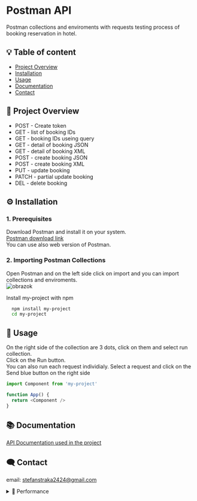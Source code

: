 
# Postman API

Postman collections and enviroments with requests testing process of booking reservation in hotel.




## :bulb: Table of content
- [Project Overview](#-project-overview)
- [Installation](#️-installation)
- [Usage](#-usage)
- [Documentation](#-documentation)
- [Contact](#️-contact)
## 📖 Project Overview

- POST - Create token
- GET - list of booking IDs
- GET - booking IDs useing query
- GET - detail of booking JSON
- GET - detail of booking XML
- POST - create booking JSON
- POST - create booking XML
- PUT - update booking
- PATCH - partial update booking
- DEL - delete booking
## ⚙️ Installation
### 1. Prerequisites
Download Postman and install it on your system.  
[Postman download link](https://www.postman.com/downloads/)  
You can use also web version of Postman.
### 2. Importing Postman Collections
Open Postman and on the left side click on import and you can import collections and enviroments.  
![obrazok](https://github.com/Stefan-Straka/Postman2/blob/main/Screenshots/GithubObr.png)



Install my-project with npm


```bash
  npm install my-project
  cd my-project
```
    
## 📝 Usage
On the right side of the collection are 3 dots, click on them and select run collection.  
Click on the Run button.  
You can also run each request individialy. Select a request and click on the Send blue button on the right side  

```javascript
import Component from 'my-project'

function App() {
  return <Component />
}
```


## 📚 Documentation

[API Documentation used in the project](https://restful-booker.herokuapp.com/apidoc/index.html)
## 🗨️ Contact
email: stefanstraka2424@gmail.com

<details>
  <summary>🚀 Performance</summary>
  
  - **Async Projections**
  - **Snapshotting**
  - **Minimize Exceptions**
  - **Pool HTTP connections with HttpClientFactory**
  - **DbContext Pooling**

</details>
